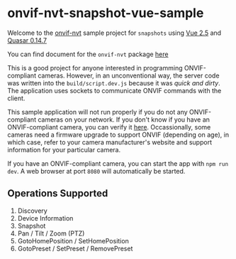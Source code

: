 # onvif-nvt-snapshot-vue-sample

Welcome to the [onvif-nvt](https://github.com/hawkeye64/onvif-nvt) sample project for `snapshots` using [Vue 2.5](https://vuejs.org/) and [Quasar 0.14.7](http://quasar-framework.org/)

You can find document for the `onvif-nvt` package [here](https://hawkeye64.github.io/onvif-nvt/)

This is a good project for anyone interested in programming ONVIF-compliant cameras. However, in an unconventional way, the server code was written into the `build/script.dev.js` because it was *quick and dirty*. The application uses sockets to communicate ONVIF commands with the client.

This sample application will not run properly if you do not any ONVIF-compliant cameras on your network. If you don't know if you have an ONVIF-compliant camera, you can verify it [here](https://www.onvif.org/conformant-products/). Occassionally, some cameras need a firmware upgrade to support ONVIF (depending on age), in which case, refer to your camera manufacturer's website and support information for your particular camera.

If you have an ONVIF-compliant camera, you can start the app with `npm run dev`. A web browser at port `8080` will automatically be started.

## Operations Supported
1. Discovery
2. Device Information
3. Snapshot
4. Pan / Tilt / Zoom (PTZ)
5. GotoHomePosition / SetHomePosition
6. GotoPreset / SetPreset / RemovePreset

